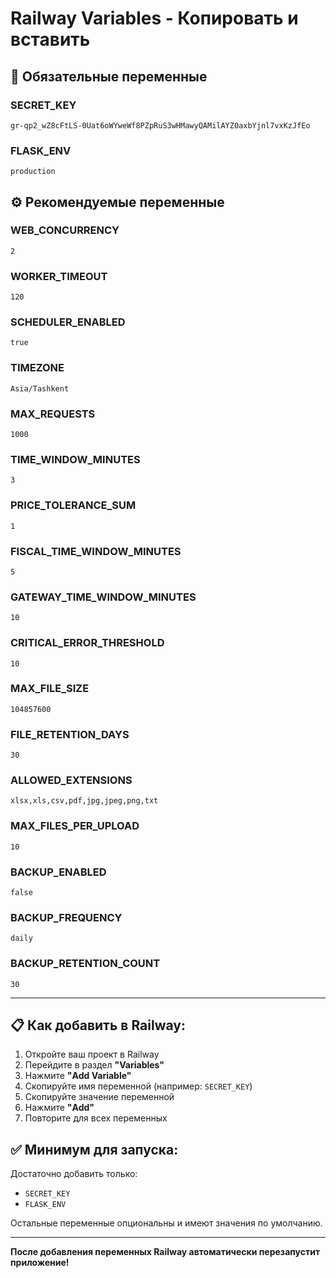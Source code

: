 # Railway Variables - Копировать и вставить

## 🔑 Обязательные переменные

### SECRET_KEY
```
gr-qp2_wZ8cFtLS-0Uat6oWYweWf8PZpRuS3wHMawyQAMilAYZ0axbYjnl7vxKzJfEo
```

### FLASK_ENV
```
production
```

## ⚙️ Рекомендуемые переменные

### WEB_CONCURRENCY
```
2
```

### WORKER_TIMEOUT
```
120
```

### SCHEDULER_ENABLED
```
true
```

### TIMEZONE
```
Asia/Tashkent
```

### MAX_REQUESTS
```
1000
```

### TIME_WINDOW_MINUTES
```
3
```

### PRICE_TOLERANCE_SUM
```
1
```

### FISCAL_TIME_WINDOW_MINUTES
```
5
```

### GATEWAY_TIME_WINDOW_MINUTES
```
10
```

### CRITICAL_ERROR_THRESHOLD
```
10
```

### MAX_FILE_SIZE
```
104857600
```

### FILE_RETENTION_DAYS
```
30
```

### ALLOWED_EXTENSIONS
```
xlsx,xls,csv,pdf,jpg,jpeg,png,txt
```

### MAX_FILES_PER_UPLOAD
```
10
```

### BACKUP_ENABLED
```
false
```

### BACKUP_FREQUENCY
```
daily
```

### BACKUP_RETENTION_COUNT
```
30
```

---

## 📋 Как добавить в Railway:

1. Откройте ваш проект в Railway
2. Перейдите в раздел **"Variables"**
3. Нажмите **"Add Variable"**
4. Скопируйте имя переменной (например: `SECRET_KEY`)
5. Скопируйте значение переменной
6. Нажмите **"Add"**
7. Повторите для всех переменных

## ✅ Минимум для запуска:
Достаточно добавить только:
- `SECRET_KEY`
- `FLASK_ENV`

Остальные переменные опциональны и имеют значения по умолчанию.

---

**После добавления переменных Railway автоматически перезапустит приложение!**
